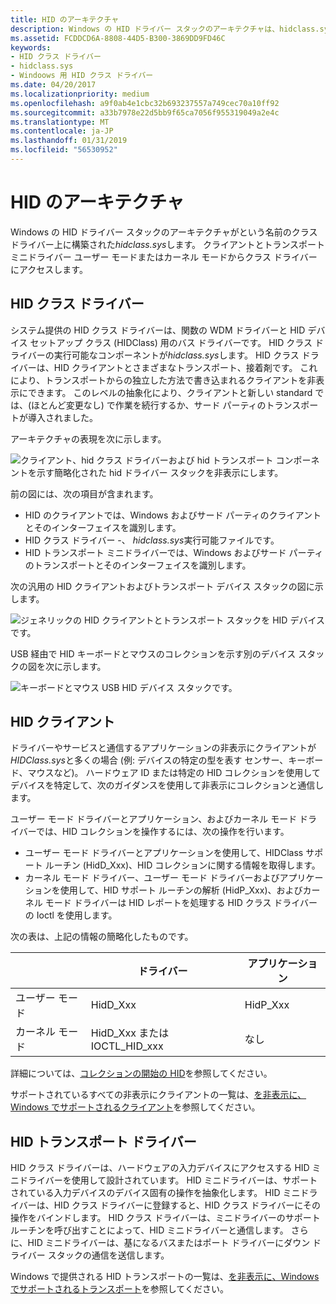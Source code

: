 ```yaml
---
title: HID のアーキテクチャ
description: Windows の HID ドライバー スタックのアーキテクチャは、hidclass.sys をという名前のクラス ドライバーに基づいて構築されます。
ms.assetid: FCDDCD6A-8808-44D5-B300-3869DD9FD46C
keywords:
- HID クラス ドライバー
- hidclass.sys
- Windoows 用 HID クラス ドライバー
ms.date: 04/20/2017
ms.localizationpriority: medium
ms.openlocfilehash: a9f0ab4e1cbc32b693237557a749cec70a10ff92
ms.sourcegitcommit: a33b7978e22d5bb9f65ca7056f955319049a2e4c
ms.translationtype: MT
ms.contentlocale: ja-JP
ms.lasthandoff: 01/31/2019
ms.locfileid: "56530952"
---
```

# <a name="hid-architecture"></a>HID のアーキテクチャ


Windows の HID ドライバー スタックのアーキテクチャがという名前のクラス ドライバー上に構築された*hidclass.sys*します。 クライアントとトランスポート ミニドライバー ユーザー モードまたはカーネル モードからクラス ドライバーにアクセスします。

## <a name="the-hid-class-driver"></a>HID クラス ドライバー


システム提供の HID クラス ドライバーは、関数の WDM ドライバーと HID デバイス セットアップ クラス (HIDClass) 用のバス ドライバーです。 HID クラス ドライバーの実行可能なコンポーネントが*hidclass.sys*します。 HID クラス ドライバーは、HID クライアントとさまざまなトランスポート、接着剤です。 これにより、トランスポートからの独立した方法で書き込まれるクライアントを非表示にできます。 このレベルの抽象化により、クライアントと新しい standard では、(ほとんど変更なし) で作業を続行するか、サード パーティのトランスポートが導入されました。

アーキテクチャの表現を次に示します。 

![クライアント、hid クラス ドライバーおよび hid トランスポート コンポーネントを示す簡略化された hid ドライバー スタックを非表示にします。](images/hid-intro-simple.png)

前の図には、次の項目が含まれます。

-   HID のクライアントでは、Windows およびサード パーティのクライアントとそのインターフェイスを識別します。
-   HID クラス ドライバー -、 *hidclass.sys*実行可能ファイルです。
-   HID トランスポート ミニドライバーでは、Windows およびサード パーティのトランスポートとそのインターフェイスを識別します。

次の汎用の HID クライアントおよびトランスポート デバイス スタックの図に示します。


![ジェネリックの HID クライアントとトランスポート スタックを HID デバイスです。](images/hid-device-stacks-generic.png)

USB 経由で HID キーボードとマウスのコレクションを示す別のデバイス スタックの図を次に示します。

![キーボードとマウス USB HID デバイス スタックです。](images/hid-device-stacks.png)

## <a name="hid-clients"></a>HID クライアント


ドライバーやサービスと通信するアプリケーションの非表示にクライアントが*HIDClass.sys*と多くの場合 (例: デバイスの特定の型を表す センサー、キーボード、マウスなど)。 ハードウェア ID または特定の HID コレクションを使用してデバイスを特定して、次のガイダンスを使用して非表示にコレクションと通信します。

ユーザー モード ドライバーとアプリケーション、およびカーネル モード ドライバーでは、HID コレクションを操作するには、次の操作を行います。

-   ユーザー モード ドライバーとアプリケーションを使用して、HIDClass サポート ルーチン (HidD\_Xxx)、HID コレクションに関する情報を取得します。
-   カーネル モード ドライバー、ユーザー モード ドライバーおよびアプリケーションを使用して、HID サポート ルーチンの解析 (HidP\_Xxx)、およびカーネル モード ドライバーは HID レポートを処理する HID クラス ドライバーの Ioctl を使用します。

次の表は、上記の情報の簡略化したものです。

|             | ドライバー                      | アプリケーション |
|-------------|------------------------------|--------------|
| ユーザー モード   | HidD\_Xxx                    | HidP\_Xxx    |
| カーネル モード | HidD\_Xxx または IOCTL\_HID\_xxx | なし          |

 

詳細については、[コレクションの開始の HID](opening-hid-collections.md)を参照してください。

サポートされているすべての非表示にクライアントの一覧は、[を非表示に、Windows でサポートされるクライアント](hid-clients-supported-in-windows.md)を参照してください。

## <a name="the-hid-transport-driver"></a>HID トランスポート ドライバー


HID クラス ドライバーは、ハードウェアの入力デバイスにアクセスする HID ミニドライバーを使用して設計されています。 HID ミニドライバーは、サポートされている入力デバイスのデバイス固有の操作を抽象化します。 HID ミニドライバーは、HID クラス ドライバーに登録すると、HID クラス ドライバーにその操作をバインドします。 HID クラス ドライバーは、ミニドライバーのサポート ルーチンを呼び出すことによって、HID ミニドライバーと通信します。 さらに、HID ミニドライバーは、基になるバスまたはポート ドライバーにダウン ドライバー スタックの通信を送信します。

Windows で提供される HID トランスポートの一覧は、[を非表示に、Windows でサポートされるトランスポート](hid-transports-supported-in-windows.md)を参照してください。

 

 




